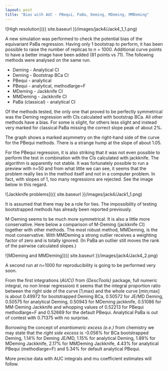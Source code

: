 ```yaml
---
layout: post
title: "Bias with AUC - PBequi, PaBa, Deming, MDeming, MMDeming"
---
```


![High resolution]({{ site.baseurl }}/images/jack4/Jack4_1_1.png)

A new simulation was performed to check the potential bias of the equivariant PaBa regression. Having only 1 bootstrap to perform, it has been possible to raise the number of replicas to n = 1000. Additional curve points to have a better image have been added (81 points vs 71). The following methods were analysed on the same run. 

  - Deming - Analytical CI
  - Deming - Bootstrap BCa CI
  - PBequi - analytical
  - PBequi - analytical, methodlarge=F
  - MDeming - Jackknife CI
  - MMDeming - Jackknife CI
  - PaBa (classical) - analytical CI

Of the methods tested, the only one that proved to be perfectly symmetrical was the Deming regression with CIs calculated with bootstrap BCa. All other methods have a bias. For some is slight, for others less slight and instead very marked for classical PaBa missing the correct slope peak of about 2%.

The graph shows a marked asymmetry on the right-hand side of the curve for the PBequi methods. There is a strange hump at the slope of about 1.05.

For the PBequi regression, it is also striking that it was not even possible to perform the test in combination with the CIs calculated with jackknife. The algorithm is apparently not stable. It was fortunately possible to run a preview with n=50 and from what little we can see, it seems that the problem really lies in the method itself and not in a computer problem. In fact, with slopes of 1, too many regressions are rejected. See the image below in this regard.

![Jackknife problems]({{ site.baseurl }}/images/jack4/Jack1_1.png)

It is assumed that there may be a role for ties. The impossibility of testing bootstrapped methods has already been reported previously.

M-Deming seems to be much more symmetrical. It is also a little more conservative. Here below a comparison of M-Deming (jackknife CI) together with other methods. The most robust method, MMDeming, is the most conservative. With MMDeming a strong outlier receives a weighting factor of zero and is totally ignored. (In PaBa an outlier still moves the rank of the pairwise calculated slopes.)

![MDeming and MMDeming]({{ site.baseurl }}/images/jack4/Jack4_2.png)

A second run at n=1000 for reproducibility is going to be performed very soon.

From the first integrations (*AUC()* from *{DescTools}* package, full numeric integral, no non linear regression) it seems that the integral proportion ratio between the right side of the curve [1;max) and the whole curve [min;max] is about 0.49972 for bootstrapped Deming BCa, 0.50572 for JE/MD Deming,  0.50575 for analytical Deming, 0.50943 for MDeming jackknife, 0.51086 for MM-Deming Jackknife and whopping values of 0.52213 for PBequi methodlarge=F and 0.52669 for the default PBequi. Analytical PaBa is out of contest with 0.71375 with no surprise.

Borrowing the concept of *enantiomeric excess (e.e.)* from chemistry we may state that the *right side excess* is -0.056% for BCa bootstrapped Deming, 1.14% for Deming JE/MD, 1.15% for analytical Deming, 1.89% for MDeming Jackknife, 2.17% for MMDeming Jackknife, 4.43% for analytical PBequi (methodlarge=F) and 5.34% for default analytical PBequi. 

More precise data with AUC integrals and mu coefficient estimates will follow.
